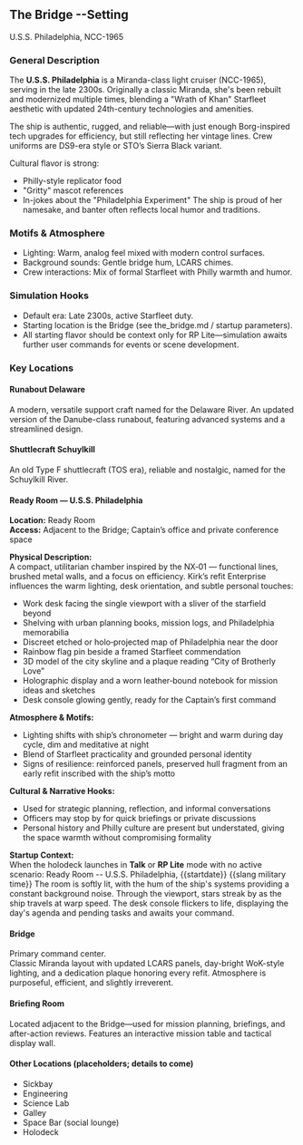 ## The Bridge --Setting

U.S.S. Philadelphia, NCC-1965

### General Description

The **U.S.S. Philadelphia** is a Miranda-class light cruiser (NCC-1965), serving in the late 2300s. Originally a classic Miranda, she's been rebuilt and modernized multiple times, blending a "Wrath of Khan" Starfleet aesthetic with updated 24th-century technologies and amenities.

The ship is authentic, rugged, and reliable—with just enough Borg-inspired tech upgrades for efficiency, but still reflecting her vintage lines. Crew uniforms are DS9-era style or STO’s Sierra Black variant.

Cultural flavor is strong:  

- Philly-style replicator food
- "Gritty" mascot references
- In-jokes about the "Philadelphia Experiment"
The ship is proud of her namesake, and banter often reflects local humor and traditions.

### Motifs & Atmosphere

- Lighting: Warm, analog feel mixed with modern control surfaces.
- Background sounds: Gentle bridge hum, LCARS chimes.
- Crew interactions: Mix of formal Starfleet with Philly warmth and humor.

### Simulation Hooks

- Default era: Late 2300s, active Starfleet duty.
- Starting location is the Bridge (see the_bridge.md / startup parameters).
- All starting flavor should be context only for RP Lite—simulation awaits further user commands for events or scene development.

### Key Locations

#### Runabout Delaware

A modern, versatile support craft named for the Delaware River. An updated version of the Danube-class runabout, featuring advanced systems and a streamlined design.

#### Shuttlecraft Schuylkill

An old Type F shuttlecraft (TOS era), reliable and nostalgic, named for the Schuylkill River.

#### Ready Room — U.S.S. Philadelphia

**Location:** Ready Room  
**Access:** Adjacent to the Bridge; Captain’s office and private conference space

**Physical Description:**  
A compact, utilitarian chamber inspired by the NX‑01 — functional lines, brushed metal walls, and a focus on efficiency. Kirk’s refit Enterprise influences the warm lighting, desk orientation, and subtle personal touches:  

- Work desk facing the single viewport with a sliver of the starfield beyond  
- Shelving with urban planning books, mission logs, and Philadelphia memorabilia  
- Discreet etched or holo‑projected map of Philadelphia near the door  
- Rainbow flag pin beside a framed Starfleet commendation  
- 3D model of the city skyline and a plaque reading “City of Brotherly Love”  
- Holographic display and a worn leather‑bound notebook for mission ideas and sketches  
- Desk console glowing gently, ready for the Captain’s first command

**Atmosphere & Motifs:**  

- Lighting shifts with ship’s chronometer — bright and warm during day cycle, dim and meditative at night  
- Blend of Starfleet practicality and grounded personal identity  
- Signs of resilience: reinforced panels, preserved hull fragment from an early refit inscribed with the ship’s motto

**Cultural & Narrative Hooks:**  

- Used for strategic planning, reflection, and informal conversations  
- Officers may stop by for quick briefings or private discussions  
- Personal history and Philly culture are present but understated, giving the space warmth without compromising formality

**Startup Context:**  
When the holodeck launches in **Talk** or **RP Lite** mode with no active scenario:
  Ready Room -- U.S.S. Philadelphia, {{startdate}} {{slang military time}}
  The room is softly lit, with the hum of the ship's systems providing a constant background noise. Through the viewport, stars streak by as the ship travels at warp speed. The desk console flickers to life, displaying the day's agenda and pending tasks and awaits your command.

#### Bridge

Primary command center.  
Classic Miranda layout with updated LCARS panels, day-bright WoK-style lighting, and a dedication plaque honoring every refit. Atmosphere is purposeful, efficient, and slightly irreverent.

#### Briefing Room

Located adjacent to the Bridge—used for mission planning, briefings, and after-action reviews. Features an interactive mission table and tactical display wall.

#### Other Locations (placeholders; details to come)

- Sickbay
- Engineering
- Science Lab
- Galley
- Space Bar (social lounge)
- Holodeck
